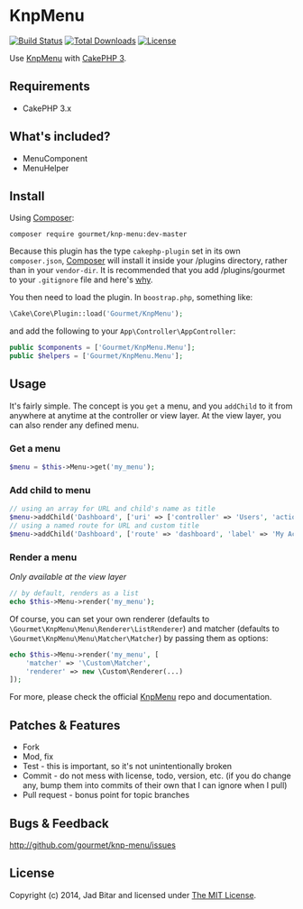 # KnpMenu

[![Build Status](https://travis-ci.org/gourmet/knp-menu.svg?branch=master)](https://travis-ci.org/gourmet/knp-menu)
[![Total Downloads](https://poser.pugx.org/gourmet/knp-menu/downloads.svg)](https://packagist.org/packages/gourmet/knp-menu)
[![License](https://poser.pugx.org/gourmet/knp-menu/license.svg)](https://packagist.org/packages/gourmet/knp-menu)

Use [KnpMenu][knpmenu] with [CakePHP 3][cakephp].

## Requirements

* CakePHP 3.x

## What's included?

- MenuComponent
- MenuHelper

## Install

Using [Composer][composer]:

```
composer require gourmet/knp-menu:dev-master
```

Because this plugin has the type `cakephp-plugin` set in its own `composer.json`,
[Composer][composer] will install it inside your /plugins directory, rather than
in your `vendor-dir`. It is recommended that you add /plugins/gourmet to your
`.gitignore` file and here's [why][composer:ignore].

You then need to load the plugin. In `boostrap.php`, something like:

```php
\Cake\Core\Plugin::load('Gourmet/KnpMenu');
```

and add the following to your `App\Controller\AppController`:

```php
public $components = ['Gourmet/KnpMenu.Menu'];
public $helpers = ['Gourmet/KnpMenu.Menu'];
```

## Usage

It's fairly simple. The concept is you `get` a menu, and you `addChild` to it from anywhere at anytime at the
controller or view layer. At the view layer, you can also render any defined menu.

### Get a menu

```php
$menu = $this->Menu->get('my_menu');
```

### Add child to menu

```php
// using an array for URL and child's name as title
$menu->addChild('Dashboard', ['uri' => ['controller' => 'Users', 'action' => 'dashboard']]);
// using a named route for URL and custom title
$menu->addChild('Dashboard', ['route' => 'dashboard', 'label' => 'My Account']);
```
### Render a menu

*Only available at the view layer*

```php
// by default, renders as a list
echo $this->Menu->render('my_menu');
```

Of course, you can set your own renderer (defaults to `\Gourmet\KnpMenu\Menu\Renderer\ListRenderer`) and
matcher (defaults to `\Gourmet\KnpMenu\Menu\Matcher\Matcher`) by passing them as options:

```php
echo $this->Menu->render('my_menu', [
    'matcher' => '\Custom\Matcher',
    'renderer' => new \Custom\Renderer(...)
]);
```

For more, please check the official [KnpMenu][knpmenu] repo and documentation.

## Patches & Features

* Fork
* Mod, fix
* Test - this is important, so it's not unintentionally broken
* Commit - do not mess with license, todo, version, etc. (if you do change any, bump them into commits of
their own that I can ignore when I pull)
* Pull request - bonus point for topic branches

## Bugs & Feedback

http://github.com/gourmet/knp-menu/issues

## License

Copyright (c) 2014, Jad Bitar and licensed under [The MIT License][mit].

[cakephp]:http://cakephp.org
[composer]:http://getcomposer.org
[composer:ignore]:http://getcomposer.org/doc/faqs/should-i-commit-the-dependencies-in-my-vendor-directory.md
[mit]:http://www.opensource.org/licenses/mit-license.php
[knpmenu]:https://github.com/KnpLabs/KnpMenu

